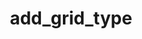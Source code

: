 ---
title: add_grid_type
category: method
signature: 'add_grid_type( $id, $options = "" )'
synopsis: Adds a grid type

returns:
  -
    type: boolean
    description: Returns true on success, false if a grid type with the given id is already added or any of the options are incomplete

arguments:
  -
    name: id
    type: string
    description: unique identifier
  -
    name: options
    type: string|array
    default: '""'
    description: See further down for available options

options:
  -
    name: "name"
    type: "string"
    default: "id"
    description: The name for display. Defaults to the id with the first character capitalized
  -
    name: "render"
    type: "callback"
    description: A callback that generates the color map for the Visual Editor

callbacks:
  -
    name: Render Callback Function
    arguments:
      -
        name: instance
    returns:
      -
        type: array
        description: An array containing the color map and its size

see:
  -
    path: _guides/grid-type.md
---